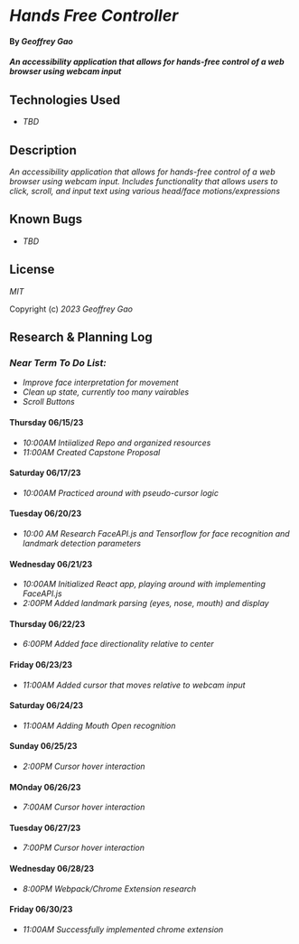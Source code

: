 # _Hands Free Controller_

#### By _Geoffrey Gao_

#### _An accessibility application that allows for hands-free control of a web browser using webcam input_

## Technologies Used

* _TBD_

## Description

_An accessibility application that allows for hands-free control of a web browser using webcam input. Includes functionality that allows users to click, scroll, and input text using various head/face motions/expressions_

## Known Bugs

* _TBD_

## License

_MIT_

Copyright (c) _2023_ _Geoffrey Gao_

## Research & Planning Log

### _Near Term To Do List:_
  * _Improve face interpretation for movement_
  * _Clean up state, currently too many vairables_
  * _Scroll Buttons_

#### Thursday 06/15/23
* _10:00AM Intiialized Repo and organized resources_
* _11:00AM Created Capstone Proposal_

#### Saturday 06/17/23
* _10:00AM Practiced around with pseudo-cursor logic_

#### Tuesday 06/20/23
* _10:00 AM Research FaceAPI.js and Tensorflow for face recognition and landmark detection parameters_

#### Wednesday 06/21/23
* _10:00AM Initialized React app, playing around with implementing FaceAPI.js_
* _2:00PM Added landmark parsing (eyes, nose, mouth) and display_

#### Thursday 06/22/23
* _6:00PM Added face directionality relative to center_

#### Friday 06/23/23
* _11:00AM Added cursor that moves relative to webcam input_

#### Saturday 06/24/23
* _11:00AM Adding Mouth Open recognition_

#### Sunday 06/25/23
* _2:00PM Cursor hover interaction_

#### MOnday 06/26/23
* _7:00AM Cursor hover interaction_

#### Tuesday 06/27/23
* _7:00PM Cursor hover interaction_

#### Wednesday 06/28/23
* _8:00PM Webpack/Chrome Extension research_

#### Friday 06/30/23
* _11:00AM Successfully implemented chrome extension_